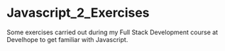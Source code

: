# Javascript_2_Exercises

Some exercises carried out during my Full Stack Development course at Develhope to get familiar with Javascript.
